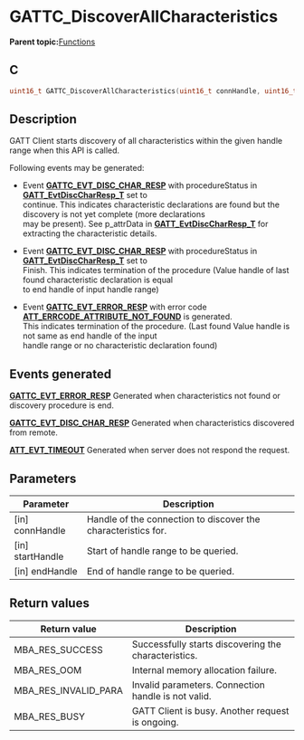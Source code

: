 # GATTC\_DiscoverAllCharacteristics

**Parent topic:**[Functions](GUID-AA412A66-C329-47A0-BB6A-362B8F7A62FE.md)

## C

```c
uint16_t GATTC_DiscoverAllCharacteristics(uint16_t connHandle, uint16_t startHandle, uint16_t endHandle);
```

## Description

GATT Client starts discovery of all characteristics within the given handle range when this API is called.

Following events may be generated:

-   Event **[GATTC\_EVT\_DISC\_CHAR\_RESP](GUID-20EFFBD2-7D3F-40CA-B85C-8FD3202D9933.md)** with procedureStatus in **[GATT\_EvtDiscCharResp\_T](GUID-5C4332DF-3DBC-44CA-BB0E-CD2D9A622A19.md)** set to<br />continue. This indicates characteristic declarations are found but the discovery is not yet complete \(more declarations<br />may be present\). See p\_attrData in **[GATT\_EvtDiscCharResp\_T](GUID-5C4332DF-3DBC-44CA-BB0E-CD2D9A622A19.md)** for extracting the characteristic details.

-   Event **[GATTC\_EVT\_DISC\_CHAR\_RESP](GUID-20EFFBD2-7D3F-40CA-B85C-8FD3202D9933.md)** with procedureStatus in **[GATT\_EvtDiscCharResp\_T](GUID-5C4332DF-3DBC-44CA-BB0E-CD2D9A622A19.md)** set to<br />Finish. This indicates termination of the procedure \(Value handle of last found characteristic declaration is equal<br />to end handle of input handle range\)

-   Event **[GATTC\_EVT\_ERROR\_RESP](GUID-20EFFBD2-7D3F-40CA-B85C-8FD3202D9933.md)** with error code **[ATT\_ERRCODE\_ATTRIBUTE\_NOT\_FOUND](GUID-053481D7-C98A-4E78-B7AD-4D71F3A1B03B.md)** is generated.<br />This indicates termination of the procedure. \(Last found Value handle is not same as end handle of the input<br />handle range or no characteristic declaration found\)


## Events generated

**[GATTC\_EVT\_ERROR\_RESP](GUID-20EFFBD2-7D3F-40CA-B85C-8FD3202D9933.md)** Generated when characteristics not found or discovery procedure is end.

**[GATTC\_EVT\_DISC\_CHAR\_RESP](GUID-20EFFBD2-7D3F-40CA-B85C-8FD3202D9933.md)** Generated when characteristics discovered from remote.

**[ATT\_EVT\_TIMEOUT](GUID-20EFFBD2-7D3F-40CA-B85C-8FD3202D9933.md)** Generated when server does not respond the request.

## Parameters

|Parameter|Description|
|---------|-----------|
|\[in\] connHandle|Handle of the connection to discover the characteristics for.|
|\[in\] startHandle|Start of handle range to be queried.|
|\[in\] endHandle|End of handle range to be queried.|

## Return values

|Return value|Description|
|------------|-----------|
|MBA\_RES\_SUCCESS|Successfully starts discovering the characteristics.|
|MBA\_RES\_OOM|Internal memory allocation failure.|
|MBA\_RES\_INVALID\_PARA|Invalid parameters. Connection handle is not valid.|
|MBA\_RES\_BUSY|GATT Client is busy. Another request is ongoing.|

